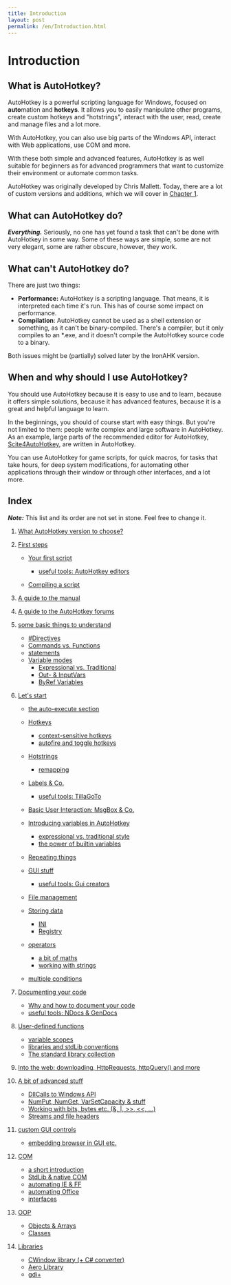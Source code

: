 ```yaml
---
title: Introduction
layout: post
permalink: /en/Introduction.html
---
```


# Introduction

## What is AutoHotkey?
AutoHotkey is a powerful scripting language for Windows, focused on **auto**mation and **hotkeys**. It allows you to easily manipulate other programs, create custom hotkeys and "hotstrings", interact with the user, read, create and manage files and a lot more.

With AutoHotkey, you can also use big parts of the Windows API, interact with Web applications, use COM and more.

With these both simple and advanced features, AutoHotkey is as well suitable for beginners as for advanced programmers that want to customize their environment or automate common tasks.

AutoHotkey was originally developed by Chris Mallett. Today, there are a lot of custom versions and additions, which we will cover in [Chapter 1](What-Version-To-Choose.html).

## What can AutoHotkey do?
***Everything.*** Seriously, no one has yet found a task that can't be done with AutoHotkey in some way. Some of these ways are simple, some are not very elegant, some are rather obscure, however, they work.

## What can't AutoHotkey do?
There are just two things:
* **Performance:** AutoHotkey is a scripting language. That means, it is interpreted each time it's run. This has of course some impact on performance.
* **Compilation**: AutoHotkey cannot be used as a shell extension or something, as it can't be binary-compiled. There's a compiler, but it only compiles to an \*.exe, and it doesn't compile the AutoHotkey source code to a binary.

Both issues might be (partially) solved later by the IronAHK version.


## When and why should I use AutoHotkey?
You should use AutoHotkey because it is easy to use and to learn, because it offers simple solutions, because it has advanced features, because it is a great and helpful language to learn.

In the beginnings, you should of course start with easy things. But you're not limited to them: people write complex and large software in AutoHotkey. As an example, large parts of the recommended editor for AutoHotkey, [Scite4AutoHotkey](http://www.autohotkey.com/forum/viewtopic.php?t=58820), are written in AutoHotkey.

You can use AutoHotkey for game scripts, for quick macros, for tasks that take hours, for deep system modifications, for automating other applications through their window or through other interfaces, and a lot more.

## Index
***Note:*** This list and its order are not set in stone. Feel free to change it.

1. [What AutoHotkey version to choose?](What-Version-To-Choose.html)
2. [First steps](First-steps.html)

	- [Your first script](Your-First-Script.html)

		- [useful tools: AutoHotkey editors](Useful-Tools-Editors.html)
	- [Compiling a script](Compiling.html)

3. [A guide to the manual](Guide-Manual.html)
4. [A guide to the AutoHotkey forums](Guide-Forums.html)

5. [some basic things to understand](Basic-Concepts.html)
	- [#Directives](Directives.html)
	- [Commands vs. Functions](Commands-functions.html)
	- [statements](Statements.html)
	- [Variable modes]()
		- [Expressional vs. Traditional]()
		- [Out- & InputVars]()
		- [ByRef Variables]()

6. [Let's start](Lets-start.html)

	- [the auto-execute section](auto-execute-section.html)
	- [Hotkeys]()
		- [context-sensitive hotkeys]()
		- [autofire and toggle hotkeys]()
	- [Hotstrings]()

		- [remapping]()
	- [Labels & Co.](Labels.html)

		- [useful tools: TillaGoTo](Useful-Tools-TillaGoTo.html)
	- [Basic User Interaction: MsgBox & Co.]()
	- [Introducing variables in AutoHotkey]()
		- [expressional vs. traditional style]()
		- [the power of builtin variables]()
	- [Repeating things]()
	- [GUI stuff]()

		- [useful tools: Gui creators]()
	- [File management]()
	- [Storing data]()
		- [INI]()
		- [Registry]()
	- [operators]()
		- [a bit of maths]()
		- [working with strings]()
	- [multiple conditions]()

7. [Documenting your code]()
	- [Why and how to document your code]()
	- [useful tools: NDocs & GenDocs]()

8. [User-defined functions]()
	- [variable scopes]()
	- [libraries and stdLib conventions]()
	- [The standard library collection]()

9. [Into the web: downloading, HttpRequests, httpQuery() and more]()

10. [A bit of advanced stuff]()
	- [DllCalls to Windows API]()
	- [NumPut, NumGet, VarSetCapacity & stuff]()
	- [Working with bits, bytes etc. (&, |, >>, <<, ...)]()
	- [Streams and file headers]()

11. [custom GUI controls]()
	- [embedding browser in GUI etc.]()

12. [COM]()
	- [a short introduction]()
	- [StdLib & native COM]()
	- [automating IE & FF]()
	- [automating Office]()
	- [interfaces]()

13. [OOP]()
	- [Objects & Arrays]()
	- [Classes]()

14. [Libraries]()
    - [CWindow library (+ C# converter)]()
    - [Aero Library]()
    - [gdi+]()

